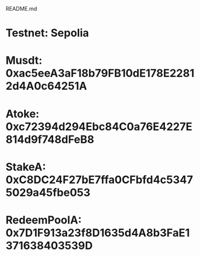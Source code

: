 README.md

# Testnet: Sepolia

# Musdt: 0xac5eeA3aF18b79FB10dE178E22812d4A0c64251A
# Atoke: 0xc72394d294Ebc84C0a76E4227E814d9f748dFeB8
# StakeA: 0xC8DC24F27bE7ffa0CFbfd4c53475029a45fbe053
# RedeemPoolA: 0x7D1F913a23f8D1635d4A8b3FaE1371638403539D
